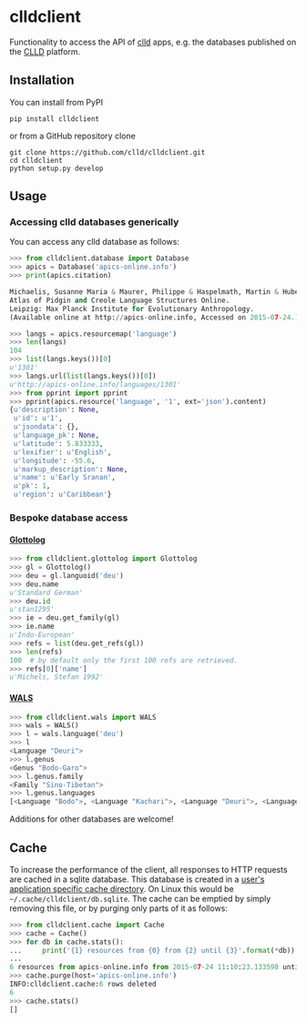 # clldclient

Functionality to access the API of [clld](https://github.com/clld/clld) apps, e.g.
the databases published on the [CLLD](http://clld.org) platform.

## Installation

You can install from PyPI
```
pip install clldclient
```
or from a GitHub repository clone
```
git clone https://github.com/clld/clldclient.git
cd clldclient
python setup.py develop
```


## Usage

### Accessing clld databases generically

You can access any clld database as follows:
```python
>>> from clldclient.database import Database
>>> apics = Database('apics-online.info')
>>> print(apics.citation)

Michaelis, Susanne Maria & Maurer, Philippe & Haspelmath, Martin & Huber, Magnus (eds.) 2013.
Atlas of Pidgin and Creole Language Structures Online.
Leipzig: Max Planck Institute for Evolutionary Anthropology.
(Available online at http://apics-online.info, Accessed on 2015-07-24.)

>>> langs = apics.resourcemap('language')
>>> len(langs)
104
>>> list(langs.keys())[0]
u'1301'
>>> langs.url(list(langs.keys())[0])
u'http://apics-online.info/languages/1301'
>>> from pprint import pprint
>>> pprint(apics.resource('language', '1', ext='json').content)
{u'description': None,
 u'id': u'1',
 u'jsondata': {},
 u'language_pk': None,
 u'latitude': 5.833333,
 u'lexifier': u'English',
 u'longitude': -55.6,
 u'markup_description': None,
 u'name': u'Early Sranan',
 u'pk': 1,
 u'region': u'Caribbean'}
```

### Bespoke database access

#### [Glottolog](http://glottolog.org)

```python
>>> from clldclient.glottolog import Glottolog
>>> gl = Glottolog()
>>> deu = gl.languoid('deu')
>>> deu.name
u'Standard German'
>>> deu.id
u'stan1295'
>>> ie = deu.get_family(gl)
>>> ie.name
u'Indo-European'
>>> refs = list(deu.get_refs(gl))
>>> len(refs)
100  # by default only the first 100 refs are retrieved.
>>> refs[0]['name']
u'Michels, Stefan 1992'
```

#### [WALS](http://wals.info)

```python
>>> from clldclient.wals import WALS
>>> wals = WALS()
>>> l = wals.language('deu')
>>> l
<Language "Deuri">
>>> l.genus
<Genus "Bodo-Garo">
>>> l.genus.family
<Family "Sino-Tibetan">
>>> l.genus.languages
[<Language "Bodo">, <Language "Kachari">, <Language "Deuri">, <Language "Garo">, <Language "Kokborok">, <Language "Dimasa">]
```

Additions for other databases are welcome!


## Cache

To increase the performance of the client, all responses to HTTP requests are cached in a
sqlite database. This database is created in a 
[user's application specific cache directory](https://github.com/ActiveState/appdirs#some-example-output).
On Linux this would be `~/.cache/clldclient/db.sqlite`. The cache can be emptied by simply
removing this file, or by purging only parts of it as follows:
 
```python
>>> from clldclient.cache import Cache
>>> cache = Cache()
>>> for db in cache.stats():
...     print('{1} resources from {0} from {2} until {3}'.format(*db))
... 
6 resources from apics-online.info from 2015-07-24 11:10:23.133598 until 2015-07-24 11:52:33.972220
>>> cache.purge(host='apics-online.info')
INFO:clldclient.cache:6 rows deleted
6
>>> cache.stats()
[]
```
